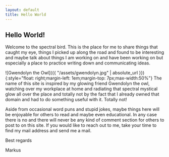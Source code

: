 ```yaml
---
layout: default
title: Hello World
---
```


## Hello World!

Welcome to the spectral bird. This is the place for me to share things
that caught my eye, things I picked up along the road and found to be
interesting and maybe talk about things I am working on and have been
working on but especially a place to practice writing down and
communicating ideas.

![Gwendolyn the Owl]({{ "/assets/gwendolyn.jpg" | absolute_url
}}){:style="float: right;margin-left: 1em;margin-top: 7px;max-width:50%"}
The name of this site is inspired by my glowing friend Gwendolyn the
owl, watching over my workplace at home and radiating that spectral
mystical glow all over the place and totally not by the fact that I
already owned that domain and had to do something useful with it.
Totally not!

Aside from occasional word puns and stupid jokes, maybe things here will
be enjoyable for others to read and maybe even educational. In any case
there is no and there will never be any kind of comment section for
others to post to on this site. If you would like to reach out to me,
take your time to find my mail address and send me a mail.

Best regards

Markus
